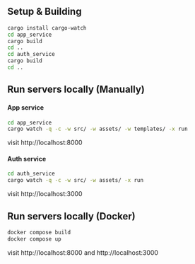 ## Setup & Building
```bash
cargo install cargo-watch
cd app_service
cargo build
cd ..
cd auth_service
cargo build
cd ..
```

## Run servers locally (Manually)
#### App service
```bash
cd app_service
cargo watch -q -c -w src/ -w assets/ -w templates/ -x run
```

visit http://localhost:8000

#### Auth service
```bash
cd auth_service
cargo watch -q -c -w src/ -w assets/ -x run
```

visit http://localhost:3000

## Run servers locally (Docker)
```bash
docker compose build
docker compose up
```

visit http://localhost:8000 and http://localhost:3000